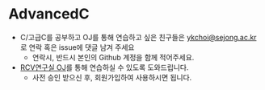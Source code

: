 # AdvancedC
- C/고급C를 공부하고 OJ를 통해 연습하고 싶은 친구들은 ykchoi@sejong.ac.kr 로 연락 혹은 issue에 댓글 남겨 주세요
  - 연락시, 반드시 본인의 Github 계정을 함께 적어주세요.
- [RCV연구실 OJ](http://server.rcv.sejong.ac.kr/)를 통해 연습하실 수 있도록 도와드립니다. 
  - 사전 승인 받으신 후, 회원가입하여 사용하시면 됩니다. 
